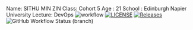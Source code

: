 Name: SITHU MIN ZIN
Class: Cohort 5
Age : 21
School : Edinburgh Napier University
Lecture: DevOps
![workflow](https://github.com/SithuMinZin-40501790/sem/actions/workflows/main.yml/badge.svg)
[![LICENSE](https://img.shields.io/github/license/SithuMinZin-40501790/sem.svg?style=flat-square)](https://github.com/SithuMinZin-40501790/sem/blob/master/LICENSE)
[![Releases](https://img.shields.io/github/release/SithuMinZin-40501790/sem/all.svg?style=flat-square)](https://github.com/SithuMinZin-40501790/sem/releases)
![GitHub Workflow Status (branch)](https://img.shields.io/github/workflow/status/SithuMinZin-40501790/sem/A%20workflow%20for%20my%20Hello%20World%20App/develop?style=flat-square)
